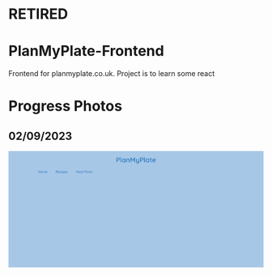 # RETIRED

# PlanMyPlate-Frontend
Frontend for planmyplate.co.uk. Project is to learn some react

# Progress Photos

## 02/09/2023
![alt text](progress_photos/02-09-2023.png)


